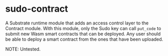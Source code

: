 # sudo-contract

A Substrate runtime module that adds an access control layer to the Contract module. With this module, only the Sudo key can call `put_code` to submit new Wasm smart contracts that can be deployed. Any user should be able to deploy a smart contract from the ones that have been uploaded.

NOTE: Untested.
